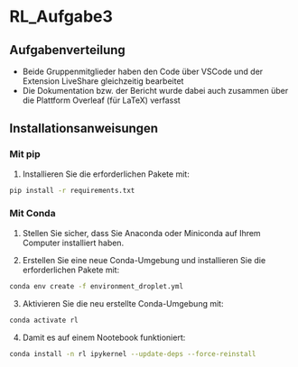 # RL_Aufgabe3

## Aufgabenverteilung 

- Beide Gruppenmitglieder haben den Code über VSCode und der Extension LiveShare gleichzeitig bearbeitet
- Die Dokumentation bzw. der Bericht wurde dabei auch zusammen über die Plattform Overleaf (für LaTeX) verfasst 

## Installationsanweisungen

### Mit pip


1. Installieren Sie die erforderlichen Pakete mit:

```bash
pip install -r requirements.txt
```

### Mit Conda

1. Stellen Sie sicher, dass Sie Anaconda oder Miniconda auf Ihrem Computer installiert haben.

2. Erstellen Sie eine neue Conda-Umgebung und installieren Sie die erforderlichen Pakete mit:

```bash
conda env create -f environment_droplet.yml
```

3. Aktivieren Sie die neu erstellte Conda-Umgebung mit:

```bash
conda activate rl
```
4. Damit es auf einem Nootebook funktioniert:
```bash
conda install -n rl ipykernel --update-deps --force-reinstall
```
